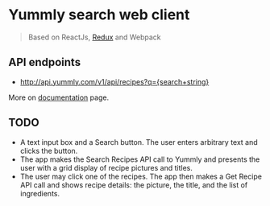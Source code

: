 # Yummly search web client

> Based on ReactJs, [Redux][redux] and Webpack

## API endpoints

 - http://api.yummly.com/v1/api/recipes?q={search+string}

 More on [documentation][yummly-api-docs] page.

## TODO

 - A text input box and a Search button. The user enters arbitrary text and clicks the button.
 - The app makes the Search Recipes API call to Yummly and presents the user with a grid display of recipe pictures and titles.
 - The user may click one of the recipes. The app then makes a Get Recipe API call and shows recipe details: the picture, the title, and the list of ingredients.

[redux]: http://redux.js.org/docs/introduction/
[yummly-api-docs]: https://developer.yummly.com/documentation

